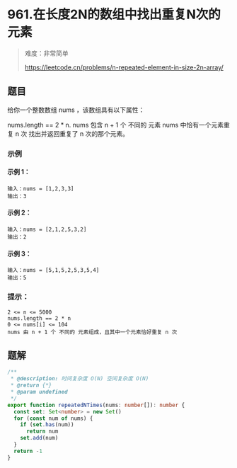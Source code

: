 # 961.在长度2N的数组中找出重复N次的元素

> 难度：非常简单
>
> https://leetcode.cn/problems/n-repeated-element-in-size-2n-array/

## 题目

给你一个整数数组 nums ，该数组具有以下属性：

nums.length == 2 * n.
nums 包含 n + 1 个 不同的 元素
nums 中恰有一个元素重复 n 次
找出并返回重复了 n 次的那个元素。

### 示例

#### 示例 1：

```
输入：nums = [1,2,3,3]
输出：3
```

#### 示例 2：

```
输入：nums = [2,1,2,5,3,2]
输出：2
```

#### 示例 3：

```
输入：nums = [5,1,5,2,5,3,5,4]
输出：5
```

### 提示：

```
2 <= n <= 5000
nums.length == 2 * n
0 <= nums[i] <= 104
nums 由 n + 1 个 不同的 元素组成，且其中一个元素恰好重复 n 次
```

## 题解

```ts
/**
 * @description: 时间复杂度 O(N) 空间复杂度 O(N)
 * @return {*}
 * @param undefined
 */
export function repeatedNTimes(nums: number[]): number {
  const set: Set<number> = new Set()
  for (const num of nums) {
    if (set.has(num))
      return num
    set.add(num)
  }
  return -1
}
```

